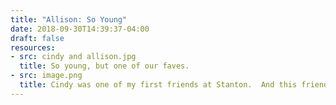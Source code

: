 ```yaml
---
title: "Allison: So Young"
date: 2018-09-30T14:39:37-04:00
draft: false
resources:
- src: cindy and allison.jpg
  title: So young, but one of our faves.
- src: image.png
  title: Cindy was one of my first friends at Stanton.  And this friendship has stood the test of time.  I remember this trip to Epcot.  Cindy wanted to get a picture in every single "country".  I wasn't big in getting my picture taken sometimes, but she made sure that we had some great memories.  And the pictures sure do prove this was a great memory.
---
```

